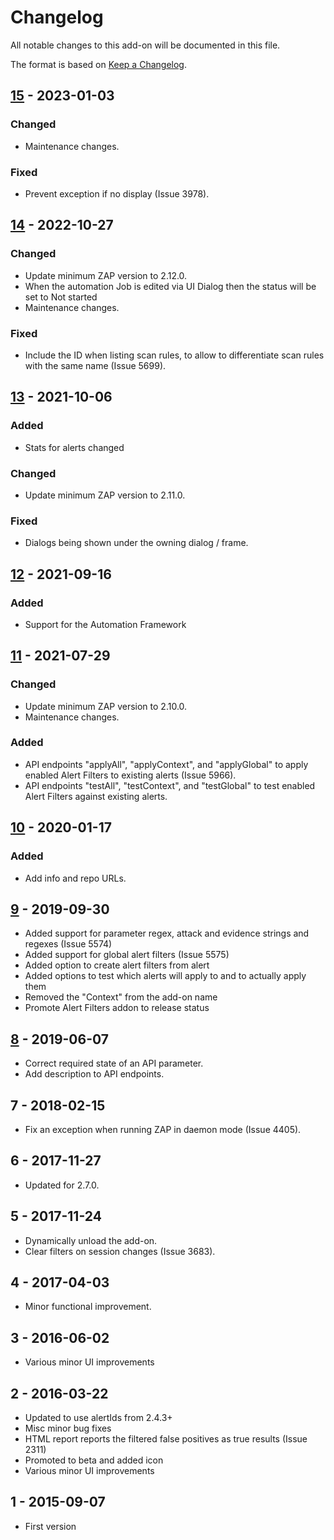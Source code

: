 # Changelog
All notable changes to this add-on will be documented in this file.

The format is based on [Keep a Changelog](https://keepachangelog.com/en/1.0.0/).

## [15] - 2023-01-03
### Changed
- Maintenance changes.

### Fixed
- Prevent exception if no display (Issue 3978).

## [14] - 2022-10-27
### Changed
- Update minimum ZAP version to 2.12.0.
- When the automation Job is edited via UI Dialog then the status will be set to Not started
- Maintenance changes.

### Fixed
- Include the ID when listing scan rules, to allow to differentiate scan rules with the same name (Issue 5699).

## [13] - 2021-10-06
### Added
- Stats for alerts changed

### Changed
- Update minimum ZAP version to 2.11.0.

### Fixed
- Dialogs being shown under the owning dialog / frame.

## [12] - 2021-09-16
### Added
- Support for the Automation Framework

## [11] - 2021-07-29
### Changed
- Update minimum ZAP version to 2.10.0.
- Maintenance changes.

### Added
- API endpoints "applyAll", "applyContext", and "applyGlobal" to apply enabled Alert Filters to existing alerts (Issue 5966).
- API endpoints "testAll", "testContext", and "testGlobal" to test enabled Alert Filters against existing alerts.

## [10] - 2020-01-17
### Added
- Add info and repo URLs.

## [9] - 2019-09-30

- Added support for parameter regex, attack and evidence strings and regexes (Issue 5574)
- Added support for global alert filters (Issue 5575)
- Added option to create alert filters from alert
- Added options to test which alerts will apply to and to actually apply them
- Removed the "Context" from the add-on name
- Promote Alert Filters addon to release status

## [8] - 2019-06-07

- Correct required state of an API parameter.
- Add description to API endpoints.

## 7 - 2018-02-15

- Fix an exception when running ZAP in daemon mode (Issue 4405).

## 6 - 2017-11-27

- Updated for 2.7.0.

## 5 - 2017-11-24

- Dynamically unload the add-on.
- Clear filters on session changes (Issue 3683).

## 4 - 2017-04-03

- Minor functional improvement.

## 3 - 2016-06-02

- Various minor UI improvements

## 2 - 2016-03-22

- Updated to use alertIds from 2.4.3+
- Misc minor bug fixes
- HTML report reports the filtered false positives as true results (Issue 2311)
- Promoted to beta and added icon
- Various minor UI improvements

## 1 - 2015-09-07

- First version

[15]: https://github.com/zaproxy/zap-extensions/releases/alertFilters-v15
[14]: https://github.com/zaproxy/zap-extensions/releases/alertFilters-v14
[13]: https://github.com/zaproxy/zap-extensions/releases/alertFilters-v13
[12]: https://github.com/zaproxy/zap-extensions/releases/alertFilters-v12
[11]: https://github.com/zaproxy/zap-extensions/releases/alertFilters-v11
[10]: https://github.com/zaproxy/zap-extensions/releases/alertFilters-v10
[9]: https://github.com/zaproxy/zap-extensions/releases/alertFilters-v9
[8]: https://github.com/zaproxy/zap-extensions/releases/alertFilters-v8
